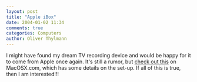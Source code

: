 ```yaml
---
layout: post
title: "Apple iBox"
date: 2004-01-02 11:34
comments: true
categories: Computers
author: Oliver Thylmann
---
```



I might have found my dream TV recording device and would be happy for it to come from Apple once again. It's still a rumor, but [check out this](http://www.macosx.com/content/article.php?cid=53) on MacOSX.com, which has some details on the set-up. If all of this is true, then I am interested!!!


